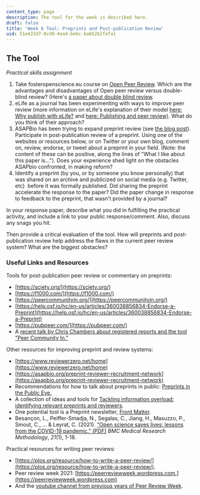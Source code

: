 ```yaml
---
content_type: page
description: The tool for the week is described here.
draft: false
title: 'Week 6 Tool: Preprints and Post-publication Review'
uid: 51e422d7-0cd0-4ea4-bebc-ba652b2fefa1
---
```

## The Tool

*Practical skills assignment*

1. Take fosteropenscience.eu course on [Open Peer Review](https://www.fosteropenscience.eu/node/2333). Which are the advantages and disadvantages of Open peer review versus double-blind review? (Here's [a paper about double blind review](https://www.pnas.org/doi/abs/10.1073/pnas.1707323114).
2. eLife as a journal has been experimenting with ways to improve peer review (more information on eLife's explanation of their model [here: Why publish with eLife?](https://elifesciences.org/inside-elife/76669134/for-authors-why-publish-with-elife) and [here: Publishing and peer review)](https://elifesciences.org/about/peer-review). What do you think of their approach?  
3. ASAPBio has been trying to expand preprint review (see [the blog post](https://asapbio.org/preprint-reviewer-recruitment-network-phase-2)). Participate in post-publication review of a preprint. Using one of the websites or resources below, or on Twitter or your own blog, comment on, review, endorse, or tweet about a preprint in your field. (Note: the content of these can be positive, along the lines of "What I like about this paper is…"). Does your experience shed light on the obstacles ASAPbio confronted, in making reform?
4. Identify a preprint (by you, or by someone you know personally) that was shared on an archive and publicized on social media (e.g. Twitter, etc)  before it was formally published. Did sharing the preprint accelerate the response to the paper? Did the paper change in response to feedback to the preprint, that wasn't provided by a journal?

In your response paper, describe what you did in fulfilling the practical activity, and include a link to your public response/comment. Also, discuss any snags you hit. 

Then provide a critical evaluation of the tool. How will preprints and post-publication review help address the flaws in the current peer review system? What are the biggest obstacles? 

### Useful Links and Resources

Tools for post-publication peer review or commentary on preprints:

- [https://sciety.org/](https://sciety.org/)
- [https://f1000.com/](https://f1000.com/)
- [https://peercommunityin.org/](https://peercommunityin.org/)
- [https://help.osf.io/hc/en-us/articles/360038856834-Endorse-a-Preprint](https://help.osf.io/hc/en-us/articles/360038856834-Endorse-a-Preprint)
- [https://pubpeer.com/](https://pubpeer.com/)
- A [recent talk by Chris Chambers about registered reports and the tool "Peer Community In."](https://osf.io/mnp6y/?pid=d4fh5)

Other resources for improving preprint and review systems:

- [https://www.reviewerzero.net/home](https://www.reviewerzero.net/home)
- [https://asapbio.org/preprint-reviewer-recruitment-network](https://asapbio.org/preprint-reviewer-recruitment-network)
- Recommendations for how to talk about preprints in public: [Preprints in the Public Eye.](https://asapbio.org/public)
- A collection of ideas and tools for [Tackling information overload: identifying relevant preprints and reviewers](https://asapbio.org/identifying-relevant-preprints-and-reviewers).
- One potential tool is a Preprint newsletter, [Front Matter](https://front-matter.io/newsletter).
- Besançon, L., Peiffer-Smadja, N., Segalas, C., Jiang, H., Masuzzo, P., Smout, C., … & Leyrat, C. (2021). ["Open science saves lives: lessons from the COVID-19 pandemic." (PDF)](https://www.biorxiv.org/content/10.1101/2020.08.13.249847v2.full.pdf) *BMC Medical Research Methodology*, *21*(1), 1-18.

Practical resources for writing peer reviews:

- [https://plos.org/resource/how-to-write-a-peer-review/](https://plos.org/resource/how-to-write-a-peer-review/).
- Peer review week 2021: [https://peerreviewweek.wordpress.com.](https://peerreviewweek.wordpress.com)
- And the [youtube channel from previous years of Peer Review Week](https://www.youtube.com/channel/UCbmYfn4oBs5a084aOu-ph-g).